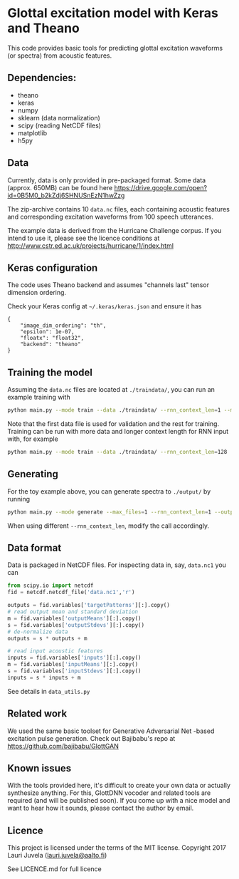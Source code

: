 
# Glottal excitation model with Keras and Theano

This code provides basic tools for predicting glottal excitation waveforms (or spectra) from acoustic features.

## Dependencies:
- theano
- keras
- numpy
- sklearn (data normalization)
- scipy (reading NetCDF files)
- matplotlib
- h5py

## Data 

Currently, data is only provided in pre-packaged format. 
Some data (approx. 650MB) can be found here
https://drive.google.com/open?id=0B5M0_b2kZdj6SHNUSnEzN1hwZzg

The zip-archive contains 10 `data.nc` files, each containing acoustic features and corresponding excitation waveforms from 100 speech utterances.

The example data is derived from the Hurricane Challenge corpus.
If you intend to use it, please see the licence conditions at 
http://www.cstr.ed.ac.uk/projects/hurricane/1/index.html

## Keras configuration

The code uses Theano backend and assumes "channels last" tensor dimension ordering. 

Check your Keras config at 
`~/.keras/keras.json`
and ensure it has

```
{
    "image_dim_ordering": "th", 
    "epsilon": 1e-07, 
    "floatx": "float32", 
    "backend": "theano"
}
```

## Training the model

Assuming the `data.nc` files are located at `./traindata/`, you can run an example training with

```bash
python main.py --mode train --data ./traindata/ --rnn_context_len=1 --max_files=2
```

Note that the first data file is used for validation and the rest for training. Training can be run with more data and longer context length for RNN input with, for example

```bash
python main.py --mode train --data ./traindata/ --rnn_context_len=128
```
## Generating 

For the toy example above, you can generate spectra to `./output/` by running

```bash
python main.py --mode generate --max_files=1 --rnn_context_len=1 --output=./output/ --testdata=./traindata/
```

When using different `--rnn_context_len`, modify the call accordingly.

## Data format

Data is packaged in NetCDF files. For inspecting data in, say, `data.nc1` you can

```python
from scipy.io import netcdf
fid = netcdf.netcdf_file('data.nc1','r')

outputs = fid.variables['targetPatterns'][:].copy()
# read output mean and standard deviation
m = fid.variables['outputMeans'][:].copy()
s = fid.variables['outputStdevs'][:].copy()
# de-normalize data
outputs = s * outputs + m

# read input acoustic features
inputs = fid.variables['inputs'][:].copy()
m = fid.variables['inputMeans'][:].copy()
s = fid.variables['inputStdevs'][:].copy()
inputs = s * inputs + m
```

See details in `data_utils.py`

## Related work

We used the same basic toolset for Generative Adversarial Net -based excitation pulse generation. 
Check out Bajibabu's repo at https://github.com/bajibabu/GlottGAN

## Known issues

With the tools provided here, it's difficult to create your own data or actually synthesize anything. For this, GlottDNN vocoder and related tools are required (and will be published soon). If you come up with a nice model and want to hear how it sounds, please contact the author by email.

## Licence

This project is licensed under the terms of the MIT license.
Copyright 2017 Lauri Juvela (lauri.juvela@aalto.fi)

See LICENCE.md for full licence
